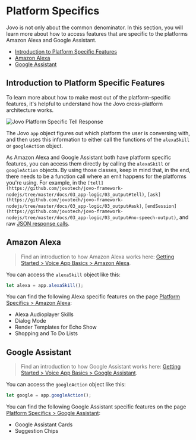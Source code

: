 # Platform Specifics

Jovo is not only about the common denominator. In this section, you will learn more about how to access features that are specific to the platforms Amazon Alexa and Google Assistant.

* [Introduction to Platform Specific Features](#introduction-to-platform-specific-features)
* [Amazon Alexa](#amazon-alexa)
* [Google Assistant](#google-assistant)

## Introduction to Platform Specific Features

To learn more about how to make most out of the platform-specific features, it's helpful to understand how the Jovo cross-platform architecture works.

![Jovo Platform Specific Tell Response](https://www.jovo.tech/img/docs/platform-specific-tell.jpg)

The Jovo `app` object figures out which platform the user is conversing with, and then uses this information to either call the functions of the `alexaSkill` or `googleAction` object.

As Amazon Alexa and Google Assistant both have platform specific features, you can access them directly by calling the `alexaSkill` or `googleAction` objects. By using those classes, keep in mind that, in the end, there needs to be a function call where an emit happens for the platforms you're using. For example, in the `[tell](https://github.com/jovotech/jovo-framework-nodejs/tree/master/docs/03_app-logic/03_output#tell)`, `[ask](https://github.com/jovotech/jovo-framework-nodejs/tree/master/docs/03_app-logic/03_output#ask)`, `[endSession](https://github.com/jovotech/jovo-framework-nodejs/tree/master/docs/03_app-logic/03_output#no-speech-output)`, and raw [JSON response calls](https://github.com/jovotech/jovo-framework-nodejs/tree/master/docs/03_app-logic/03_output#raw-json-responses).

## Amazon Alexa

> Find an introduction to how Amazon Alexa works here: [Getting Started > Voice App Basics > Amazon Alexa](https://github.com/jovotech/jovo-framework-nodejs/tree/master/docs/01_getting-started/voice-app-basics.md/#amazon-alexa).

You can access the `alexaSkill` object like this:

```javascript
let alexa = app.alexaSkill();
```

You can find the following Alexa specific features on the page [Platform Specifics > Amazon Alexa](/amazon-alexa):

* Alexa Audioplayer Skills
* Dialog Mode
* Render Templates for Echo Show
* Shopping and To Do Lists


## Google Assistant

> Find an introduction to how Google Assistant works here: [Getting Started > Voice App Basics > Google Assistant](https://github.com/jovotech/jovo-framework-nodejs/tree/master/docs/01_getting-started/voice-app-basics.md/#google-assistant).

You can access the `googleAction` object like this:

```javascript
let google = app.googleAction();
```

You can find the following Google Assistant specific features on the page [Platform Specifics > Google Assistant](/google-assistant):

* Google Assistant Cards
* Suggestion Chips